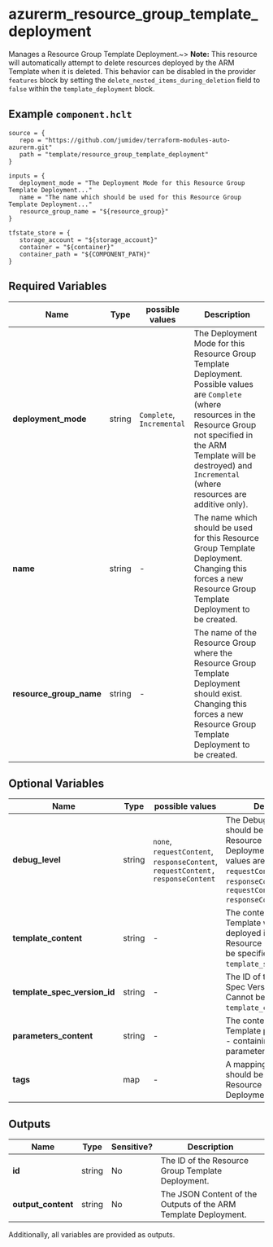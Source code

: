 # azurerm_resource_group_template_deployment

Manages a Resource Group Template Deployment.~> **Note:** This resource will automatically attempt to delete resources deployed by the ARM Template when it is deleted. This behavior can be disabled in the provider `features` block by setting the `delete_nested_items_during_deletion` field to `false` within the `template_deployment` block.

## Example `component.hclt`

```hcl
source = {
   repo = "https://github.com/jumidev/terraform-modules-auto-azurerm.git"   
   path = "template/resource_group_template_deployment"   
}

inputs = {
   deployment_mode = "The Deployment Mode for this Resource Group Template Deployment..."   
   name = "The name which should be used for this Resource Group Template Deployment..."   
   resource_group_name = "${resource_group}"   
}

tfstate_store = {
   storage_account = "${storage_account}"   
   container = "${container}"   
   container_path = "${COMPONENT_PATH}"   
}

```

## Required Variables

| Name | Type |  possible values |  Description |
| ---- | --------- |  ----------- | ----------- |
| **deployment_mode** | string |  `Complete`, `Incremental`  |  The Deployment Mode for this Resource Group Template Deployment. Possible values are `Complete` (where resources in the Resource Group not specified in the ARM Template will be destroyed) and `Incremental` (where resources are additive only). | 
| **name** | string |  -  |  The name which should be used for this Resource Group Template Deployment. Changing this forces a new Resource Group Template Deployment to be created. | 
| **resource_group_name** | string |  -  |  The name of the Resource Group where the Resource Group Template Deployment should exist. Changing this forces a new Resource Group Template Deployment to be created. | 

## Optional Variables

| Name | Type |  possible values |  Description |
| ---- | --------- |  ----------- | ----------- |
| **debug_level** | string |  `none`, `requestContent`, `responseContent`, `requestContent, responseContent`  |  The Debug Level which should be used for this Resource Group Template Deployment. Possible values are `none`, `requestContent`, `responseContent` and `requestContent, responseContent`. | 
| **template_content** | string |  -  |  The contents of the ARM Template which should be deployed into this Resource Group. Cannot be specified with `template_spec_version_id`. | 
| **template_spec_version_id** | string |  -  |  The ID of the Template Spec Version to deploy. Cannot be specified with `template_content`. | 
| **parameters_content** | string |  -  |  The contents of the ARM Template parameters file - containing a JSON list of parameters. | 
| **tags** | map |  -  |  A mapping of tags which should be assigned to the Resource Group Template Deployment. | 



## Outputs

| Name | Type | Sensitive? | Description |
| ---- | ---- | --------- | --------- |
| **id** | string | No  | The ID of the Resource Group Template Deployment. | 
| **output_content** | string | No  | The JSON Content of the Outputs of the ARM Template Deployment. | 

Additionally, all variables are provided as outputs.
